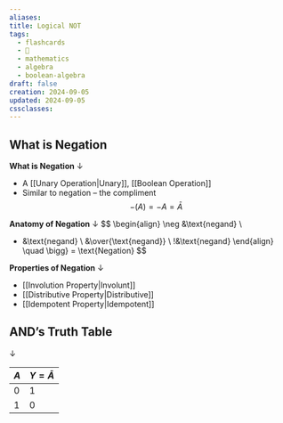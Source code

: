 ```yaml
---
aliases: 
title: Logical NOT
tags:
  - flashcards
  - 🌱
  - mathematics
  - algebra
  - boolean-algebra
draft: false
creation: 2024-09-05
updated: 2024-09-05
cssclasses: 
---
```

## What is Negation

**What is Negation**
↓
- A [[Unary Operation|Unary]],  [[Boolean Operation]]
- Similar to negation – the compliment
$$-(A)=-A=\bar{A}$$
<!--SR:!2024-12-12,4,272-->

**Anatomy of Negation**
↓
$$
\begin{align}
\neg &\text{negand} \\
- &\text{negand} \\
&\over{\text{negand}} \\
!&\text{negand}
\end{align}
\quad \bigg\} = \text{Negation}
$$
<!--SR:!2024-12-12,4,270-->

**Properties of Negation**
↓
- [[Involution Property|Involunt]]
- [[Distributive Property|Distributive]]
- [[Idempotent Property|Idempotent]]
<!--SR:!2024-12-13,4,275-->

## AND’s Truth Table
↓
<!--SR:!2024-12-13,4,275-->

| $A$ | $Y=\bar{A}$ |
| --- | ----------- |
| $0$ | $1$         |
| $1$ | $0$         |

